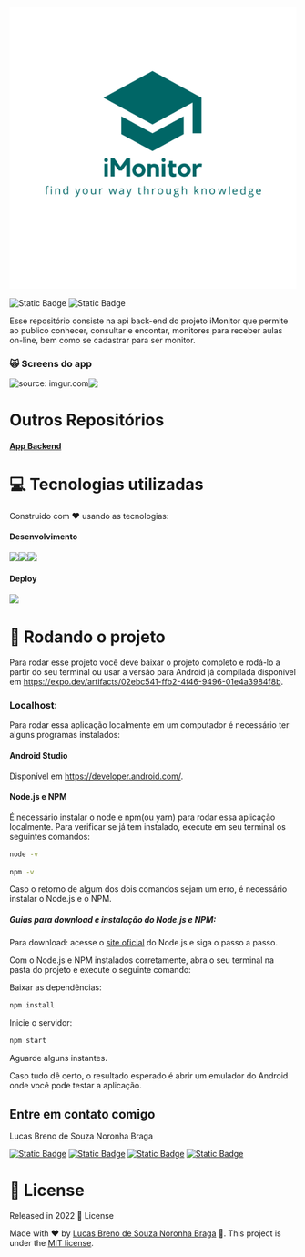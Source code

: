 ![](https://raw.githubusercontent.com/lucasbbs/iMonitor-backend/fa82741cef566db067831f00e4f4088f129415b0/Imonitor%20copy.svg)

![Static Badge](https://img.shields.io/badge/version-1.0.0-blue.svg)
![Static Badge](https://img.shields.io/badge/License-MIT-yellow.svg)

Esse repositório consiste na api back-end do projeto iMonitor que permite ao publico conhecer, consultar e encontar, monitores para receber aulas on-line, bem como se cadastrar para ser monitor.

### :scream_cat: Screens do app

<div style="display: flex; flex-direction: 'row'; align-items: 'center';">
   <img src="https://i.imgur.com/c4dWzLN.gif" title="source: imgur.com" /><img src="https://github.com/lucasbbs/iMonitor-Backend/blob/master/file.gif?raw=true" />
</div>

# Outros Repositórios

#### <a href="https://github.com/lucasbbs/iMonitor-backend">App Backend</a>

# :computer: Tecnologias utilizadas

Construido com :heart: usando as tecnologias:

#### Desenvolvimento

<div style="display: flex; flex-direction: 'row'; align-items: 'center';">
<a href="https://www.typescriptlang.org"><img src="https://cdn.jsdelivr.net/gh/devicons/devicon/icons/typescript/typescript-original.svg" width="40px"  /></a>
<a href="https://reactnative.dev
"><img src="https://cdn.jsdelivr.net/gh/devicons/devicon/icons/react/react-original.svg" width="40px" /></a>
<a href="https://www.expo.dev/"><img src="https://avatars.githubusercontent.com/u/62702930" width="40px" /></a>

   </div>

#### Deploy

<a href="https://www.expo.dev/"><img src="https://avatars.githubusercontent.com/u/62702930" width="40px" /></a>

# :construction_worker: Rodando o projeto

Para rodar esse projeto você deve baixar o projeto completo e rodá-lo a partir do seu terminal ou usar a versão para Android já compilada disponível em https://expo.dev/artifacts/02ebc541-ffb2-4f46-9496-01e4a3984f8b.

### Localhost:

Para rodar essa aplicação localmente em um computador é necessário ter alguns programas instalados:

#### Android Studio

Disponível em https://developer.android.com/.

#### Node.js e NPM

É necessário instalar o node e npm(ou yarn) para rodar essa aplicação localmente. Para verificar se já tem instalado, execute em seu terminal os seguintes comandos:

```sh
node -v
```

```sh
npm -v
```

Caso o retorno de algum dos dois comandos sejam um erro, é necessário instalar o Node.js e o NPM.

##### Guias para download e instalação do Node.js e NPM:

Para download: acesse o [site oficial](https://nodejs.org/en/) do Node.js e siga o passo a passo.

Com o Node.js e NPM instalados corretamente, abra o seu terminal na pasta do projeto e execute o seguinte comando:

Baixar as dependências:

```sh
npm install
```

Inicie o servidor:

```sh
npm start
```

Aguarde alguns instantes.

Caso tudo dê certo, o resultado esperado é abrir um emulador do Android onde você pode testar a aplicação.

## Entre em contato comigo

Lucas Breno de Souza Noronha Braga

[![Static Badge](https://img.shields.io/badge/WhatsApp-25D366?style=for-the-badge&logo=whatsapp&logoColor=white)](https://api.whatsapp.com/send?phone=12267247739)
[![Static Badge](https://img.shields.io/badge/Microsoft_Outlook-0078D4?style=for-the-badge&logo=microsoft-outlook&logoColor=white)](mailto:lucasbbs@live.fr)
[![Static Badge](https://img.shields.io/badge/GitHub-100000?style=for-the-badge&logo=github&logoColor=white)](https://github.com/lucasbbs/)
[![Static Badge](https://img.shields.io/badge/LinkedIn-0077B5?style=for-the-badge&logo=linkedin&logoColor=white)](https://linkedin.com/in/lucasbbs/)

# :closed_book: License

Released in 2022 :closed_book: License

Made with :heart: by [Lucas Breno de Souza Noronha Braga](https://github.com/lucasbbs) 🚀.
This project is under the [MIT license](https://github.com/lucasbbs/iMonitor-Backend/master/LICENSE).
